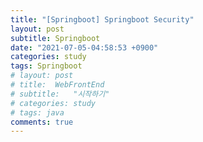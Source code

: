 ```yaml
---
title: "[Springboot] Springboot Security"
layout: post
subtitle: Springboot
date: "2021-07-05-04:58:53 +0900"
categories: study
tags: Springboot
# layout: post
# title:  WebFrontEnd
# subtitle:   "시작하기"
# categories: study
# tags: java
comments: true
---
```

